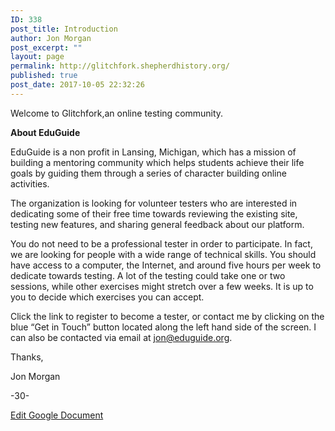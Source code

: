 ```yaml
---
ID: 338
post_title: Introduction
author: Jon Morgan
post_excerpt: ""
layout: page
permalink: http://glitchfork.shepherdhistory.org/
published: true
post_date: 2017-10-05 22:32:26
---
```

Welcome to Glitchfork,an online testing community.

<b>About EduGuide</b>

EduGuide is a non profit in Lansing, Michigan, which has a mission of building a mentoring community which helps students achieve their life goals by guiding them through a series of character building online activities.

The organization is looking for volunteer testers who are interested in dedicating some of their free time towards reviewing the existing site, testing new features, and sharing general feedback about our platform.

You do not need to be a professional tester in order to participate. In fact, we are looking for people with a wide range of technical skills. You should have access to a computer, the Internet, and around five hours per week to dedicate towards testing. A lot of the testing could take one or two sessions, while other exercises might stretch over a few weeks. It is up to you to decide which exercises you can accept.

Click the link to register to become a tester, or contact me by clicking on the blue “Get in Touch” button located along the left hand side of the screen. I can also be contacted via email at <a href="mailto:jon@eduguide.org">jon@eduguide.org</a>.

Thanks,

Jon Morgan

-30-

<a href="https://docs.google.com/document/d/1IAp8zYItTbQZgLl5cvhJU9rYwB56cPZGrZ_2b_7CtT4/edit?usp=sharing">Edit Google Document</a>